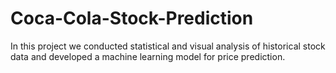 # Coca-Cola-Stock-Prediction
In this project we conducted statistical and visual analysis of historical stock data and developed a machine learning model for price prediction.
